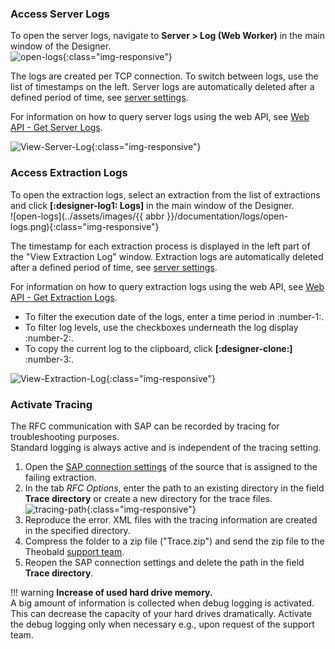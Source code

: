 
### Access Server Logs

To open the server logs, navigate to **Server > Log (Web Worker)** in the main window of the Designer.<br>
![open-logs](../assets/images/documentation/logs/open-logs.png){:class="img-responsive"}


The logs are created per TCP connection. 
To switch between logs, use the list of timestamps on the left.
Server logs are automatically deleted after a defined period of time, see [server settings](server/server-settings.md).

For information on how to query server logs using the web API, see [Web API - Get Server Logs](../web-api.md#get-server-logs).

![View-Server-Log](../assets/images/documentation/logs/View-Server-Log.png){:class="img-responsive"}


### Access Extraction Logs

To open the extraction logs, select an extraction from the list of extractions and click **[:designer-log1: Logs]** in the main window of the Designer.<br>
![open-logs](../assets/images/{{ abbr }}/documentation/logs/open-logs.png){:class="img-responsive"}

The timestamp for each extraction process is displayed in the left part of the "View Extraction Log" window.
Extraction logs are automatically deleted after a defined period of time, see [server settings](server/server-settings.md).

For information on how to query extraction logs using the web API, see [Web API - Get Extraction Logs](../web-api.md#get-extraction-logs).

- To filter the execution date of the logs, enter a time period in :number-1:.
- To filter log levels, use the checkboxes underneath the log display :number-2:.
- To copy the current log to the clipboard, click **[:designer-clone:]** :number-3:. 

![View-Extraction-Log](../assets/images/documentation/logs/View-Extraction-Log.png){:class="img-responsive"} 

### Activate Tracing

The RFC communication with SAP can be recorded by tracing for troubleshooting purposes.<br>
Standard logging is always active and is independent of the tracing setting. 

1. Open the [SAP connection settings](sap-connection/settings.md) of the source that is assigned to the failing extraction.
2. In the tab *RFC Options*, enter the path to an existing directory in the field **Trace directory** or create a new directory for the trace files.<br>
![tracing-path](../assets/images/documentation/logs/tracing_path.png){:class="img-responsive"}
3. Reproduce the error. XML files with the tracing information are created in the specified directory.
4. Compress the folder to a zip file ("Trace.zip") and send the zip file to the Theobald [support team](https://support.theobald-software.com/helpdesk/).
5. Reopen the SAP connection settings and delete the path in the field **Trace directory**.


!!! warning
	**Increase of used hard drive memory.** <br>
	A big amount of information is collected when debug logging is activated. This can decrease the capacity of your hard drives dramatically.
	Activate the debug logging only when necessary e.g., upon request of the support team.
